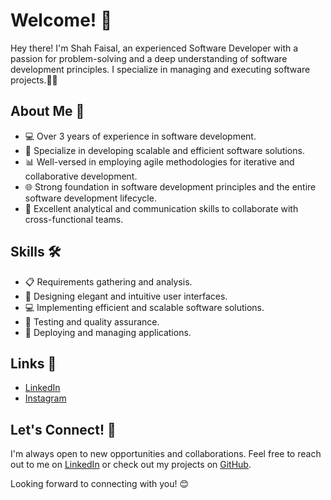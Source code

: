 # Welcome! 👋

Hey there! I'm Shah Faisal, an experienced Software Developer with a passion for problem-solving and a deep understanding of software development principles. I specialize in managing and executing software projects.🧑‍💻

## About Me 💼

- 💻  Over 3 years of experience in software development.
- 🚀  Specialize in developing scalable and efficient software solutions.
- 📊  Well-versed in employing agile methodologies for iterative and collaborative development.
- 🌐  Strong foundation in software development principles and the entire software development lifecycle.
- 📣  Excellent analytical and communication skills to collaborate with cross-functional teams.

## Skills 🛠️

- 📋  Requirements gathering and analysis.
- 🎨  Designing elegant and intuitive user interfaces.
- 💻  Implementing efficient and scalable software solutions.
- 🧪  Testing and quality assurance.
- 🚀  Deploying and managing applications.

## Links 🔗

- [LinkedIn](https://www.linkedin.com/in/shah-faisal-h/)
- [Instagram](https://www.instagram.com/shahfaisal.swe/)

## Let's Connect! 🤝

I'm always open to new opportunities and collaborations. Feel free to reach out to me on [LinkedIn](https://www.linkedin.com/in/shah-faisal-h/) or check out my projects on [GitHub](https://github.com/ShahFH).

Looking forward to connecting with you! 😊
